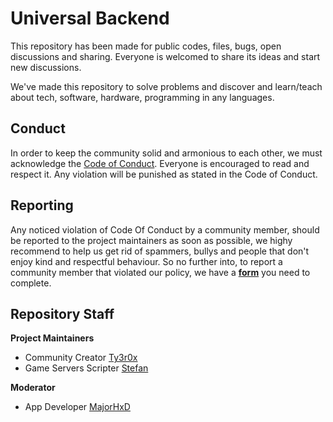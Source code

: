 # Universal Backend

This repository has been made for public codes, files, bugs, open discussions and sharing.
Everyone is welcomed to share its ideas and start new discussions.

We've made this repository to solve problems and discover and learn/teach about tech, software, hardware, programming in any languages.

Conduct
-------

In order to keep the community solid and armonious to each other, we must acknowledge the [Code of Conduct](https://github.com/Stefan031/Universal-Backend/blob/main/CODE_OF_CONDUCT.md). Everyone is encouraged to read and respect it. Any violation will be punished as stated in the Code of Conduct.

Reporting
-------

Any noticed violation of Code Of Conduct by a community member, should be reported to the project maintainers as soon as possible, we highy recommend to help us get rid of spammers, bullys and people that don't enjoy kind and respectful behaviour. So no further into, to report a community member that violated our policy, we have a **[form](https://docs.google.com/forms/d/e/1FAIpQLSdDygM-Wcj44zj6TOc5qyOzLOaTU539saMY53mt4jrOR3egWg/viewform?usp=sf_link)** you need to complete.

Repository Staff
-------

**Project Maintainers**
- Community Creator [Ty3r0x](https://ty3r0x.neocities.org)
- Game Servers Scripter [Stefan](https://github.com/Stefan031)

**Moderator**
- App Developer [MajorHxD](https://github.com/MajorHxD)
